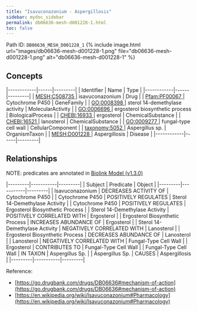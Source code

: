 ```yaml
---
title: "Isavuconazonium - Aspergillosis"
sidebar: mydoc_sidebar
permalink: db06636-mesh-d001228-1.html
toc: false 
---
```



Path ID: `DB06636_MESH_D001228_1`
{% include image.html url="images/db06636-mesh-d001228-1.png" file="db06636-mesh-d001228-1.png" alt="db06636-mesh-d001228-1" %}

## Concepts

|------------|------|---------|
| Identifier | Name | Type    |
|------------|------|---------|
| <a href="https://identifiers.org/MESH:C508735">MESH:C508735 </a> | isavuconazonium | Drug |
| <a href="https://identifiers.org/Pfam:PF00067">Pfam:PF00067 </a> | Cytochrome P450 | GeneFamily |
| <a href="https://identifiers.org/GO:0008398">GO:0008398 </a> | sterol 14-demethylase activity | MolecularActivity |
| <a href="https://identifiers.org/GO:0006696">GO:0006696 </a> | ergosterol biosynthetic process | BiologicalProcess |
| <a href="https://identifiers.org/CHEBI:16933">CHEBI:16933 </a> | ergosterol | ChemicalSubstance |
| <a href="https://identifiers.org/CHEBI:16521">CHEBI:16521 </a> | lanosterol | ChemicalSubstance |
| <a href="https://identifiers.org/GO:0009277">GO:0009277 </a> | fungal-type cell wall | CellularComponent |
| <a href="https://identifiers.org/taxonomy:5052">taxonomy:5052 </a> | Aspergillus sp. | OrganismTaxon |
| <a href="https://identifiers.org/MESH:D001228">MESH:D001228 </a> | Aspergillosis | Disease |
|------------|------|---------|

## Relationships


NOTE: predicates are annotated in <a href="https://github.com/biolink/biolink-model/releases/tag/v1.3.0">Biolink Model (v1.3.0)</a>

|---------|-----------|---------|
| Subject | Predicate | Object  |
|---------|-----------|---------|
| Isavuconazonium | DECREASES ACTIVITY OF | Cytochrome P450 |
| Cytochrome P450 | POSITIVELY REGULATES | Sterol 14-Demethylase Activity |
| Cytochrome P450 | POSITIVELY REGULATES | Ergosterol Biosynthetic Process |
| Sterol 14-Demethylase Activity | POSITIVELY CORRELATED WITH | Ergosterol |
| Ergosterol Biosynthetic Process | INCREASES ABUNDANCE OF | Ergosterol |
| Sterol 14-Demethylase Activity | NEGATIVELY CORRELATED WITH | Lanosterol |
| Ergosterol Biosynthetic Process | DECREASES ABUNDANCE OF | Lanosterol |
| Lanosterol | NEGATIVELY CORRELATED WITH | Fungal-Type Cell Wall |
| Ergosterol | CONTRIBUTES TO | Fungal-Type Cell Wall |
| Fungal-Type Cell Wall | IN TAXON | Aspergillus Sp. |
| Aspergillus Sp. | CAUSES | Aspergillosis |
|---------|-----------|---------|

Reference: 
  - [https://go.drugbank.com/drugs/DB06636#mechanism-of-action](https://go.drugbank.com/drugs/DB06636#mechanism-of-action)
  - [https://en.wikipedia.org/wiki/Isavuconazonium#Pharmacology](https://en.wikipedia.org/wiki/Isavuconazonium#Pharmacology)
